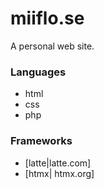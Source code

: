 # miiflo.se

A personal web site.

### Languages
- html
- css
- php

### Frameworks
- [latte|latte.com]
- [htmx|  htmx.org]
  
